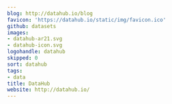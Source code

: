 ```yaml
---
blog: http://datahub.io/blog
favicon: 'https://datahub.io/static/img/favicon.ico'
github: datasets
images:
- datahub-ar21.svg
- datahub-icon.svg
logohandle: datahub
skipped: 0
sort: datahub
tags:
- data
title: DataHub
website: http://datahub.io/
---
```

